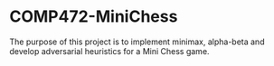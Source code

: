 # COMP472-MiniChess
The purpose of this project is to implement minimax, alpha-beta and develop adversarial heuristics for a Mini Chess game.
